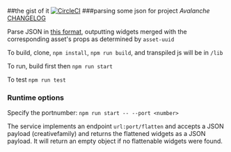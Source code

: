 ##the gist of it
[![CircleCI](https://circleci.com/gh/jason-c-child/the-gist-of-it/tree/master.svg?style=shield&circle-token=a658d9402936e175cc67495421a40ea70e6856e9)](https://circleci.com/gh/jason-c-child/the-gist-of-it/tree/master)
###parsing some json for project *Avalanche*
[CHANGELOG](https://github.com/jason-c-child/the-gist-of-it/blob/master/CHANGELOG.md)


Parse JSON in [this format](https://gist.githubusercontent.com/ktilcu/ef1d416279e453389c5d4cf1e6fb708b/raw/160782d79e83b64da142969ccaa7f9cf1fa16e01/CreativeFamily.json), outputting widgets merged with the corresponding asset's props as determined by `asset-uuid`

To build, clone, `npm install`, `npm run build`, and transpiled js will be in `/lib`

To run, build first then `npm run start`

To test `npm run test`

### Runtime options

Specify the portnumber: `npm run start -- --port <number>`

The service implements an endpoint `url:port/flatten` and accepts a JSON payload (creativefamily)
and returns the flattened widgets as a JSON payload. It will return an empty object if no flattenable widgets were found.

